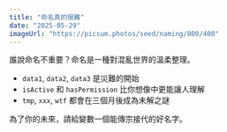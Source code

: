```yaml
---
title: "命名真的很難"
date: "2025-05-29"
imageUrl: "https://picsum.photos/seed/naming/800/400"
---
```


誰說命名不重要？命名是一種對混亂世界的溫柔整理。

- `data1`, `data2`, `data3` 是災難的開始
- `isActive` 和 `hasPermission` 比你想像中更能讓人理解
- `tmp`, `xxx`, `wtf` 都會在三個月後成為未解之謎

為了你的未來，請給變數一個能傳宗接代的好名字。
